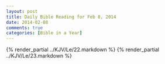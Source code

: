 ```yaml
---
layout: post
title: Daily Bible Reading for Feb 8, 2014
date: 2014-02-08
comments: true
categories: [Bible in a Year]
---
```

{% render_partial ../KJV/Le/22.markdown %}
{% render_partial ../KJV/Le/23.markdown %}
